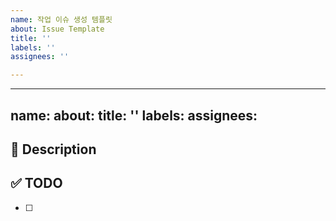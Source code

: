```yaml
---
name: 작업 이슈 생성 템플릿
about: Issue Template
title: ''
labels: ''
assignees: ''

---
```


---
name:
about:
title: ''
labels:
assignees:
---
## 🚀 Description

## ✅ TODO
- [ ]
